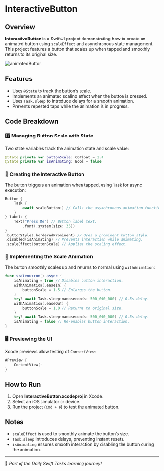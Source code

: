 # InteractiveButton

## Overview
**InteractiveButton** is a SwiftUI project demonstrating how to create an animated button using `scaleEffect` and asynchronous state management. This project features a button that scales up when tapped and smoothly returns to its original size.

![animatedButton](https://github.com/user-attachments/assets/7f0f29b8-7703-4341-8964-031b727ee697)

## Features
- Uses `@State` to track the button’s scale.
- Implements an animated scaling effect when the button is pressed.
- Uses `Task.sleep` to introduce delays for a smooth animation.
- Prevents repeated taps while the animation is in progress.

## Code Breakdown

### 🎛️ Managing Button Scale with State
Two state variables track the animation state and scale value:

```swift
@State private var buttonScale: CGFloat = 1.0
@State private var isAnimating: Bool = false
```

### 🔘 Creating the Interactive Button
The button triggers an animation when tapped, using `Task` for async execution:

```swift
Button {
    Task {
        await scaleButton() // Calls the asynchronous animation function.
    }
} label: {
    Text("Press Me") // Button label text.
        .font(.system(size: 35))
}
.buttonStyle(.borderedProminent) // Uses a prominent button style.
.disabled(isAnimating) // Prevents interaction while animating.
.scaleEffect(buttonScale) // Applies the scaling effect.
```

### 🔄 Implementing the Scale Animation
The button smoothly scales up and returns to normal using `withAnimation`:

```swift
func scaleButton() async {
    isAnimating = true // Disables button interaction.
    withAnimation(.easeIn) {
        buttonScale = 1.5 // Enlarges the button.
    }
    try? await Task.sleep(nanoseconds: 500_000_000) // 0.5s delay.
    withAnimation(.easeOut) {
        buttonScale = 1.0 // Returns to original size.
    }
    try? await Task.sleep(nanoseconds: 500_000_000) // 0.5s delay.
    isAnimating = false // Re-enables button interaction.
}
```

### 🖥️ Previewing the UI
Xcode previews allow testing of `ContentView`:

```swift
#Preview {
    ContentView()
}
```

## How to Run
1. Open **InteractiveButton.xcodeproj** in Xcode.
2. Select an iOS simulator or device.
3. Run the project (`Cmd + R`) to test the animated button.

## Notes
- `scaleEffect` is used to smoothly animate the button’s size.
- `Task.sleep` introduces delays, preventing instant resets.
- `isAnimating` ensures smooth interaction by disabling the button during the animation.

---
🚀 *Part of the Daily Swift Tasks learning journey!*

